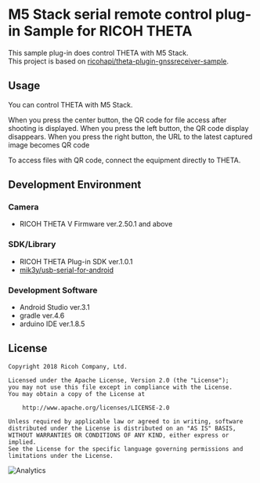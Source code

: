 # M5 Stack serial remote control plug-in Sample for RICOH THETA
This sample plug-in does control THETA with M5 Stack.<br>
This project is based on [ricohapi/theta-plugin-gnssreceiver-sample](https://github.com/ricohapi/theta-plugin-gnssreceiver-sample).

## Usage

You can control THETA with M5 Stack.

When you press the center button, the QR code for file access after shooting is displayed.
When you press the left button, the QR code display disappears.
When you press the right button, the URL to the latest captured image becomes QR code

To access files with QR code, connect the equipment directly to THETA.



## Development Environment
### Camera
* RICOH THETA V Firmware ver.2.50.1 and above

### SDK/Library
* RICOH THETA Plug-in SDK ver.1.0.1
* [mik3y/usb-serial-for-android](https://github.com/mik3y/usb-serial-for-android)

### Development Software
* Android Studio ver.3.1
* gradle ver.4.6
* arduino IDE ver.1.8.5



## License

```
Copyright 2018 Ricoh Company, Ltd.

Licensed under the Apache License, Version 2.0 (the "License");
you may not use this file except in compliance with the License.
You may obtain a copy of the License at

    http://www.apache.org/licenses/LICENSE-2.0

Unless required by applicable law or agreed to in writing, software
distributed under the License is distributed on an "AS IS" BASIS,
WITHOUT WARRANTIES OR CONDITIONS OF ANY KIND, either express or implied.
See the License for the specific language governing permissions and
limitations under the License.
```


![Analytics](https://ga-beacon.appspot.com/UA-73311422-5/m5-stack)
